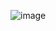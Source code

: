 ![image](https://user-images.githubusercontent.com/82278285/219649417-2d8d70f5-a093-452e-95a8-f323cfe04038.png)

